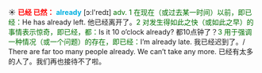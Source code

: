 ☀ <font color="red">**已经 已然：**</font>
<font color="sky blue">**already**</font> [ɔ:l'redɪ] 
<font color="rgb(227, 108, 9)">adv. 1 在现在（或过去某一时间）以前，即已经：</font>He has already left. 他已经离开了。<font color="rgb(227, 108, 9)">2 对发生得如此之快（或如此之早）的事情表示惊奇，即已经，都：</font>Is it 10 o’clock already? 都10点钟了？<font color="rgb(227, 108, 9)">3 用于强调一种情况（或一个问题）的存在，即已经：</font>I’m already late. 我已经迟到了。/ There are far too many people already. We can’t take any more. 已经有太多的人了。我们再也接待不了啦。
